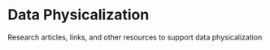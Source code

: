 # Data Physicalization
Research articles, links, and other resources to support data physicalization
